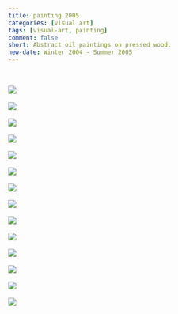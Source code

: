 ```yaml
---
title: painting 2005
categories: [visual art]
tags: [visual-art, painting]
comment: false
short: Abstract oil paintings on pressed wood.
new-date: Winter 2004 - Summer 2005
---
```

<br>

![](/../assets/img/2005-04-01-khofstadter-painting-chien.jpg)
<br><br>
![](/../assets/img/2005-04-01-khofstadter-painting-crucify.jpg)
<br><br>
![](/../assets/img/2005-04-01-khofstadter-painting-daydreaming.jpg)
<br><br>
![](/../assets/img/2005-04-01-khofstadter-painting-eye.jpg)
<br><br>
![](/../assets/img/2005-04-01-khofstadter-painting-fraction.jpg)
<br><br>
![](/../assets/img/2005-04-01-khofstadter-painting-goa.jpg)
<br><br>
![](/../assets/img/2005-04-01-khofstadter-painting-hunger.jpg)
<br><br>
![](/../assets/img/2005-04-01-khofstadter-painting-insomnia.jpg)
<br><br>
![](/../assets/img/2005-04-01-khofstadter-painting-love_potion.jpg)
<br><br>
![](/../assets/img/2005-04-01-khofstadter-painting-music.jpg)
<br><br>
![](/../assets/img/2005-04-01-khofstadter-painting-oz_s_dorothy.jpg)
<br><br>
![](/../assets/img/2005-04-01-khofstadter-painting-prayer.jpg)
<br><br>
![](/../assets/img/2005-04-01-khofstadter-painting-social_game.jpg)
<br><br>
![](/../assets/img/2005-04-01-khofstadter-painting-sun_lovers.jpg)
<br><br>
